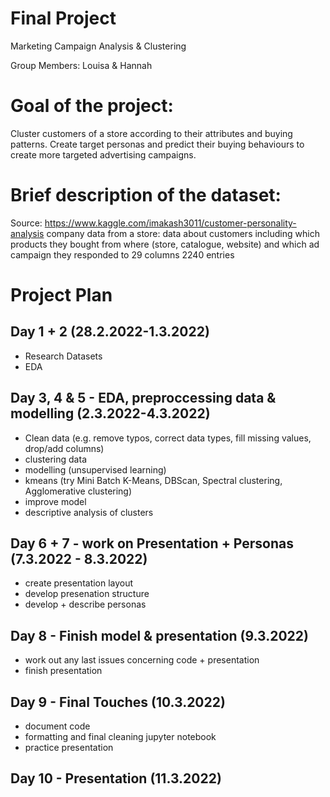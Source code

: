 # Final Project
Marketing Campaign Analysis & Clustering  

Group Members: Louisa & Hannah

# Goal of the project:

Cluster customers of a store according to their attributes and buying patterns. Create target personas and predict their buying behaviours to create more targeted advertising campaigns. 


# Brief description of the dataset:

Source: https://www.kaggle.com/imakash3011/customer-personality-analysis 
company data from a store: data about customers including which products they bought from where (store, catalogue, website) and which ad campaign they responded to 
29 columns 
2240 entries


# Project Plan

## Day 1 + 2 (28.2.2022-1.3.2022)

- Research Datasets
- EDA

## Day 3, 4 & 5 - EDA, preproccessing data & modelling (2.3.2022-4.3.2022)

- Clean data (e.g. remove typos, correct data types, fill missing values, drop/add columns)
- clustering data
- modelling (unsupervised learning)
- kmeans (try Mini Batch K-Means, DBScan, Spectral clustering, Agglomerative clustering)
- improve model
- descriptive analysis of clusters

## Day 6 + 7 - work on Presentation + Personas (7.3.2022 - 8.3.2022)
- create presentation layout
- develop presenation structure
- develop + describe personas 

## Day 8 - Finish model & presentation  (9.3.2022)
- work out any last issues concerning code + presentation 
- finish presentation

## Day 9 - Final Touches (10.3.2022)
- document code
- formatting and final cleaning jupyter notebook
- practice presentation

## Day 10 - Presentation (11.3.2022)
